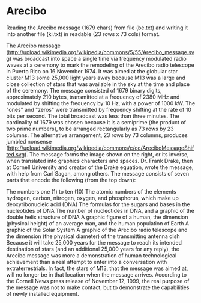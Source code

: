Arecibo
=======

Reading the Arecibo message (1679 chars) from file (be.txt) and writing it into another file (ki.txt) in readable (23 rows x 73 cols) format.


The Arecibo message (http://upload.wikimedia.org/wikipedia/commons/5/55/Arecibo_message.svg) was broadcast into space a single time via frequency modulated radio waves at a ceremony to mark the remodeling of the Arecibo radio telescope in Puerto Rico on 16 November 1974. It was aimed at the globular star cluster M13 some 25,000 light years away because M13 was a large and close collection of stars that was available in the sky at the time and place of the ceremony. The message consisted of 1679 binary digits, approximately 210 bytes, transmitted at a frequency of 2380 MHz and modulated by shifting the frequency by 10 Hz, with a power of 1000 kW. The "ones" and "zeros" were transmitted by frequency shifting at the rate of 10 bits per second. The total broadcast was less than three minutes.
The cardinality of 1679 was chosen because it is a semiprime (the product of two prime numbers), to be arranged rectangularly as 73 rows by 23 columns. The alternative arrangement, 23 rows by 73 columns, produces jumbled nonsense (http://upload.wikimedia.org/wikipedia/commons/c/cc/AreciboMessageShifted.svg). The message forms the image shown on the right, or its inverse, when translated into graphics characters and spaces. Dr. Frank Drake, then at Cornell University and creator of the Drake equation, wrote the message, with help from Carl Sagan, among others. The message consists of seven parts that encode the following (from the top down):

The numbers one (1) to ten (10)
The atomic numbers of the elements hydrogen, carbon, nitrogen, oxygen, and phosphorus, which make up deoxyribonucleic acid (DNA)
The formulas for the sugars and bases in the nucleotides of DNA
The number of nucleotides in DNA, and a graphic of the double helix structure of DNA
A graphic figure of a human, the dimension (physical height) of an average man, and the human population of Earth
A graphic of the Solar System
A graphic of the Arecibo radio telescope and the dimension (the physical diameter) of the transmitting antenna dish
Because it will take 25,000 years for the message to reach its intended destination of stars (and an additional 25,000 years for any reply), the Arecibo message was more a demonstration of human technological achievement than a real attempt to enter into a conversation with extraterrestrials. In fact, the stars of M13, that the message was aimed at, will no longer be in that location when the message arrives. According to the Cornell News press release of November 12, 1999, the real purpose of the message was not to make contact, but to demonstrate the capabilities of newly installed equipment.
